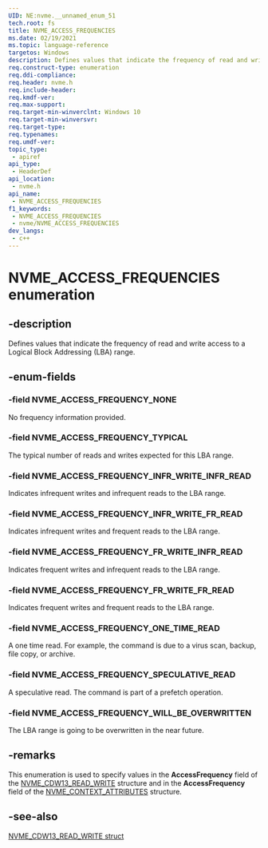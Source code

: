 ```yaml
---
UID: NE:nvme.__unnamed_enum_51
tech.root: fs 
title: NVME_ACCESS_FREQUENCIES
ms.date: 02/19/2021 
ms.topic: language-reference
targetos: Windows
description: Defines values that indicate the frequency of read and write access to a Logical Block Addressing (LBA) range.
req.construct-type: enumeration
req.ddi-compliance: 
req.header: nvme.h
req.include-header: 
req.kmdf-ver: 
req.max-support: 
req.target-min-winverclnt: Windows 10 
req.target-min-winversvr: 
req.target-type: 
req.typenames: 
req.umdf-ver: 
topic_type:
 - apiref
api_type:
 - HeaderDef
api_location:
 - nvme.h
api_name:
 - NVME_ACCESS_FREQUENCIES
f1_keywords:
 - NVME_ACCESS_FREQUENCIES
 - nvme/NVME_ACCESS_FREQUENCIES
dev_langs:
 - c++
---
```


# NVME_ACCESS_FREQUENCIES enumeration

## -description

Defines values that indicate the frequency of read and write access to a Logical Block Addressing (LBA) range.

## -enum-fields

### -field NVME_ACCESS_FREQUENCY_NONE

No frequency information provided.

### -field NVME_ACCESS_FREQUENCY_TYPICAL

The typical number of reads and writes expected for this LBA range.

### -field NVME_ACCESS_FREQUENCY_INFR_WRITE_INFR_READ

Indicates infrequent writes and infrequent reads to the LBA range.

### -field NVME_ACCESS_FREQUENCY_INFR_WRITE_FR_READ

Indicates infrequent writes and frequent reads to the LBA range.

### -field NVME_ACCESS_FREQUENCY_FR_WRITE_INFR_READ

Indicates frequent writes and infrequent reads to the LBA range.

### -field NVME_ACCESS_FREQUENCY_FR_WRITE_FR_READ

Indicates frequent writes and frequent reads to the LBA range.

### -field NVME_ACCESS_FREQUENCY_ONE_TIME_READ

A one time read. For example, the command is due to a virus scan, backup, file copy, or archive.

### -field NVME_ACCESS_FREQUENCY_SPECULATIVE_READ

A speculative read. The command is part of a prefetch operation.

### -field NVME_ACCESS_FREQUENCY_WILL_BE_OVERWRITTEN

The LBA range is going to be overwritten in the near future.

## -remarks

This enumeration is used to specify values in the **AccessFrequency** field of the [NVME_CDW13_READ_WRITE](ns-nvme-nvme_cdw13_read_write.md) structure and in the **AccessFrequency** field of the [NVME_CONTEXT_ATTRIBUTES](ns-nvme-nvme_context_attributes.md) structure.

## -see-also

[NVME_CDW13_READ_WRITE struct](ns-nvme-nvme_cdw13_read_write.md)